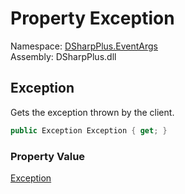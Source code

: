# Property Exception

Namespace: [DSharpPlus.EventArgs](DSharpPlus.EventArgs.md)  
Assembly: DSharpPlus.dll

## <a id="DSharpPlus_EventArgs_ClientErrorEventArgs_Exception"></a>Exception

Gets the exception thrown by the client.

```csharp
public Exception Exception { get; }
```

### Property Value

[Exception](https://learn.microsoft.com/dotnet/api/system.exception)


